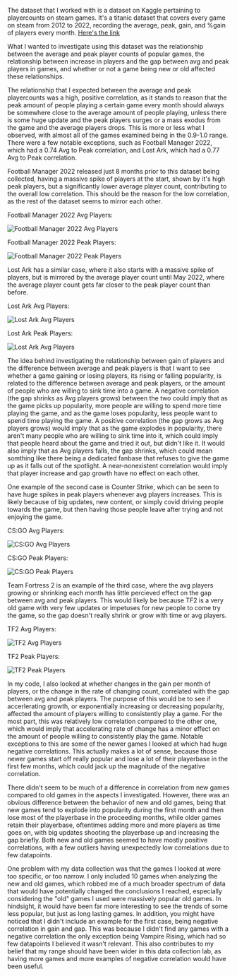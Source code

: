 The dataset that I worked with is a dataset on Kaggle pertaining to playercounts on steam games. It's a titanic dataset that covers every game on steam from 2012 to 2022,
recording the average, peak, gain, and %gain of players every month. 
[Here's the link](https://www.kaggle.com/datasets/josephvm/player-counts-on-steam)

What I wanted to investigate using this dataset was the relationship between the average and peak player counts of popular games, the relationship between increase in players and the gap between avg and peak players in games, and whether or not a game being new or old affected these relationships.

The relationship that I expected between the average and peak playercounts was a high, positive correlation, as it stands to reason that the peak amount of people
playing a certain game every month should always be somewhere close to the average amount of people playing, unless there is some huge update and the peak players surges
or a mass exodus from the game and the average players drops. This is more or less what I observed, with almost all of the games examined being in the 0.9-1.0 range.
There were a few notable exceptions, such as Football Manager 2022, which had a 0.74 Avg to Peak correlation, and Lost Ark, which had a 0.77 Avg to Peak correlation.

Football Manager 2022 released just 8 months prior to this dataset being collected, having a massive spike of players at the start, shown by it's high peak players, but a significantly lower average player count, contributing to the overall low correlation. This should be the reason for the low correlation, as the rest of the dataset seems to mirror each other. 

Football Manager 2022 Avg Players:

![Football Manager 2022 Avg Players](https://github.com/HarrisonOwens/ArtOfDataHarrison/blob/master/assets/img/FootballAvg.png?raw=true)

Football Manager 2022 Peak Players:

![Football Manager 2022 Peak Players](https://github.com/HarrisonOwens/ArtOfDataHarrison/blob/master/assets/img/FootballPeak.png?raw=true)

Lost Ark has a similar case, where it also starts with a massive spike of players, but is mirrored by the average player count until May 2022,
where the average player count gets far closer to the peak player count than before.

Lost Ark Avg Players:

![Lost Ark Avg Players](https://github.com/HarrisonOwens/ArtOfDataHarrison/blob/master/assets/img/LostArkAvg.png?raw=true)

Lost Ark Peak Players:

![Lost Ark Avg Players](https://github.com/HarrisonOwens/ArtOfDataHarrison/blob/master/assets/img/LostArkPeak.png?raw=true)

The idea behind investigating the relationship between gain of players and the difference between average and peak players is that I want to see whether a game gaining or losing players, its rising or falling popularity, is related to the difference between average and peak players, or the amount of people who are willing to sink time into a game. A negative correlation (the gap shrinks as Avg players grows) between the two could imply that as the game picks up popularity, more people are willing to spend more time playing the game, and as the game loses popularity, less people want to spend time playing the game. A positive correlation (the gap grows as Avg players grows) would imply that as the game explodes in popularity, there aren't many people who are willing to sink time into it, which could imply that people heard about the game and tried it out, but didn't like it. It would also imply that as Avg players falls, the gap shrinks, which could mean somthing like there being a dedicated fanbase that refuses to give the game up as it falls out of the spotlight. A near-nonexistent correlation would imply that player increase and gap growth have no effect on each other.

One example of the second case is Counter Strike, which can be seen to have huge spikes in peak players whenever avg players increases. This is likely because of big updates, new content, or simply covid driving people towards the game, but then having those people leave after trying and not enjoying the game.

CS:GO Avg Players:

![CS:GO Avg Players](https://github.com/HarrisonOwens/ArtOfDataHarrison/blob/master/assets/img/CounterStrikeAvg.png?raw=true)

CS:GO Peak Players:

![CS:GO Peak Players](https://github.com/HarrisonOwens/ArtOfDataHarrison/blob/master/assets/img/CounterStrikePeak.png?raw=true)

Team Fortress 2 is an example of the third case, where the avg players growing or shrinking each month has little percieved effect on the gap between avg and peak players. This would likely be because TF2 is a very old game with very few updates or impetuses for new people to come try the game, so the gap doesn't really shrink or grow with time or avg players.

TF2 Avg Players:

![TF2 Avg Players](https://github.com/HarrisonOwens/ArtOfDataHarrison/blob/master/assets/img/TF2Avg.png?raw=true)

TF2 Peak Players:

![TF2 Peak Players](https://github.com/HarrisonOwens/ArtOfDataHarrison/blob/master/assets/img/TF2Peak.png?raw=true)

In my code, I also looked at whether changes in the gain per month of players, or the change in the rate of changing count, correlated with the gap between avg and peak players. The purpose of this would be to see if accerlerating  growth, or exponentially increasing or decreasing popularity, affected the amount of players willing to consistently play a game. For the most part, this was relatively low correlation compared to the other one, which would imply that accelerating rate of change has a minor effect on the amount of people willing to consistently play the game. Notable exceptions to this are some of the newer games I looked at which had huge negative correlations. This actually makes a lot of sense, because those newer games start off really popular and lose a lot of their playerbase in the first few months, which could jack up the magnitude of the negative correlation.

There didn't seem to be much of a difference in correlation from new games compared to old games in the aspects I investigated. However, there was an obvious difference between the behavior of new and old games, being that new games tend to explode into popularity during the first month and then lose most of the playerbase in the proceeding months, while older games retain their playerbase, oftentimes adding more and more players as time goes on, with big updates shooting the playerbase up and increasing the gap briefly. Both new and old games seemed to have mostly positive correlations, with a few outliers having unexpectedly low correlations due to few datapoints.

One problem with my data collection was that the games I looked at were too specific, or too narrow. I only included 10 games when analyzing the new and old games, which robbed me of a much broader spectrum of data that would have potentially changed the conclusions I reached, especially considering the "old" games I used were massively popular old games. In hindsight, it would have been far more interesting to see the trends of some less popular, but just as long lasting games. In addition, you might have noticed that I didn't include an example for the first case, being negative correlation in gain and gap. This was because I didn't find any games with a negative correlation the only exception being Vampire Rising, which had so few datapoints I believed it wasn't relevant. This also contributes to my belief that my range should have been wider in this data collection lab, as having more games and more examples of negative correlation would have been useful.
